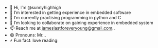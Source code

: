 - 👋 Hi, I’m @sunnyhighhigh
- 👀 I’m interested in getting experience in embedded software
- 🌱 I’m currently practising programming in python and C 
- 💞️ I’m looking to collaborate on gaining experience in embedded system
- 📫 Reach me at jameslastforeveryoung@gmail.com..
- 😄 Pronouns: Mr...
- ⚡ Fun fact: love reading

<!---
sunnyhighhigh/sunnyhighhigh is a ✨ special ✨ repository because its `README.md` (this file) appears on your GitHub profile.
You can click the Preview link to take a look at your changes.
--->
